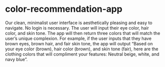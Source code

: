 # color-recommendation-app

Our clean, minimalist user interface is aesthetically pleasing and easy to navigate. No login is necessary. The user will input their eye color, hair color, and skin tone. The app will then return three colors that will match the user’s unique complexion. For example, if the user inputs that they have brown eyes, brown hair, and fair skin tone, the app will output “Based on your eye color (brown), hair color (brown), and skin tone (fair), here are the clothing colors that will compliment your features: Neutral beige, white, and navy blue”. 



